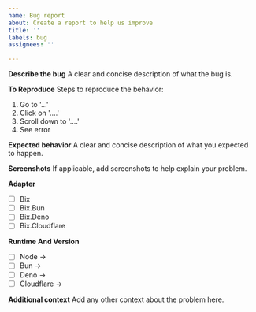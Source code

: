 ```yaml
---
name: Bug report
about: Create a report to help us improve
title: ''
labels: bug
assignees: ''

---
```


**Describe the bug**
A clear and concise description of what the bug is.

**To Reproduce**
Steps to reproduce the behavior:
1. Go to '...'
2. Click on '....'
3. Scroll down to '....'
4. See error

**Expected behavior**
A clear and concise description of what you expected to happen.

**Screenshots**
If applicable, add screenshots to help explain your problem.

**Adapter**
- [ ] Bix
- [ ] Bix.Bun
- [ ] Bix.Deno
- [ ] Bix.Cloudflare

**Runtime And Version**
 - [ ] Node ->
 - [ ] Bun ->
 - [ ] Deno ->
 - [ ] Cloudflare ->

**Additional context**
Add any other context about the problem here.
